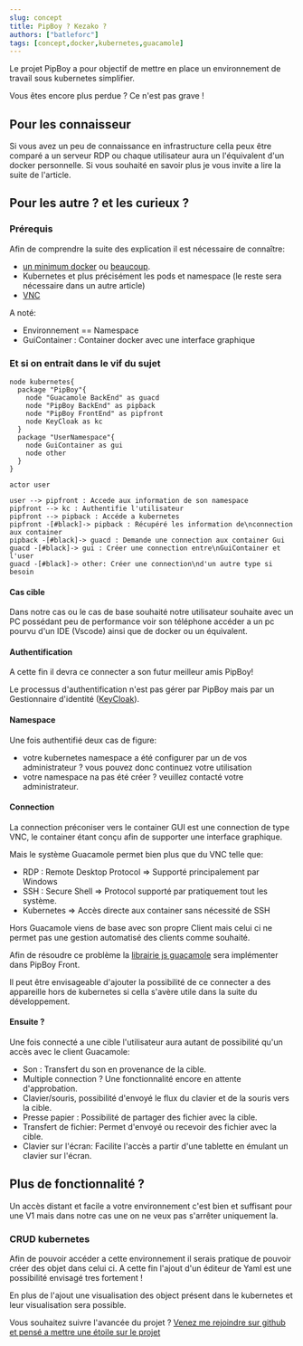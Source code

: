 ```yaml
---
slug: concept
title: PipBoy ? Kezako ?
authors: ["batleforc"]
tags: [concept,docker,kubernetes,guacamole]
---
```


Le projet PipBoy a pour objectif de mettre en place un environnement de travail sous kubernetes simplifier.

Vous êtes encore plus perdue ? Ce n'est pas grave !

## Pour les connaisseur

Si vous avez un peu de connaissance en infrastructure cella peux être comparé a un serveur RDP ou chaque utilisateur aura un l'équivalent d'un docker personnelle. Si vous souhaité en savoir plus je vous invite a lire la suite de l'article.

## Pour les autre ? et les curieux ?

<!--truncate-->
### Prérequis
Afin de comprendre la suite des explication il est nécessaire de connaître:

- [un minimum docker](https://www.youtube.com/watch?v=caXHwYC3tq8) ou [beaucoup](https://www.youtube.com/watch?v=3c-iBn73dDE).
- Kubernetes et plus précisément les pods et namespace (le reste sera nécessaire dans un autre article)
- [VNC](https://fr.wikipedia.org/wiki/Virtual_Network_Computing)

A noté:

- Environnement == Namespace
- GuiContainer : Container docker avec une interface graphique

### Et si on entrait dans le vif du sujet

```plantuml V1
node kubernetes{
  package "PipBoy"{
    node "Guacamole BackEnd" as guacd
    node "PipBoy BackEnd" as pipback
    node "PipBoy FrontEnd" as pipfront
    node KeyCloak as kc
  }
  package "UserNamespace"{
    node GuiContainer as gui
    node other
  }
}

actor user

user --> pipfront : Accede aux information de son namespace
pipfront --> kc : Authentifie l'utilisateur
pipfront --> pipback : Accéde a kubernetes
pipfront -[#black]-> pipback : Récupéré les information de\nconnection aux container
pipback -[#black]-> guacd : Demande une connection aux container Gui
guacd -[#black]-> gui : Créer une connection entre\nGuiContainer et l'user
guacd -[#black]-> other: Créer une connection\nd'un autre type si besoin
```

#### Cas cible

Dans notre cas ou le cas de base souhaité notre utilisateur souhaite avec un PC possédant peu de performance voir son téléphone accéder a un pc pourvu d'un IDE (Vscode) ainsi que de docker ou un équivalent.

#### Authentification

A cette fin il devra ce connecter a son futur meilleur amis PipBoy!

Le processus d'authentification n'est pas gérer par PipBoy mais par un Gestionnaire d'identité ([KeyCloak](https://www.keycloak.org/)).

#### Namespace

Une fois authentifié deux cas de figure:

- votre kubernetes namespace a été configurer par un de vos administrateur ? vous pouvez donc continuez votre utilisation
- votre namespace na pas été créer ? veuillez contacté votre administrateur.

#### Connection

La connection préconiser vers le container GUI est une connection de type VNC, le container étant conçu afin de supporter une interface graphique.

Mais le système Guacamole permet bien plus que du VNC telle que:

- RDP : Remote Desktop Protocol => Supporté principalement par Windows
- SSH : Secure Shell => Protocol supporté par pratiquement tout les système.
- Kubernetes => Accès directe aux container sans nécessité de SSH

Hors Guacamole viens de base avec son propre Client mais celui ci ne permet pas une gestion automatisé des clients comme souhaité.

Afin de résoudre ce problème la [librairie js guacamole](https://guacamole.apache.org/doc/gug/guacamole-common-js.html) sera implémenter dans PipBoy Front.

Il peut être envisageable d'ajouter la possibilité de ce connecter a des appareille hors de kubernetes si cella s'avère utile dans la suite du développement.

#### Ensuite ?

Une fois connecté a une cible l'utilisateur aura autant de possibilité qu'un accès avec le client Guacamole:

- Son : Transfert du son en provenance de la cible.
- Multiple connection ? Une fonctionnalité encore en attente d'approbation.
- Clavier/souris, possibilité d'envoyé le flux du clavier et de la souris vers la cible.
- Presse papier : Possibilité de partager des fichier avec la cible.
- Transfert de fichier: Permet d'envoyé ou recevoir des fichier avec la cible.
- Clavier sur l'écran: Facilite l'accès a partir d'une tablette en émulant un clavier sur l'écran.

## Plus de fonctionnalité ?

Un accès distant et facile a votre environnement c'est bien et suffisant pour une V1 mais dans notre cas une on ne veux pas s'arrêter uniquement la.

### CRUD kubernetes

Afin de pouvoir accéder a cette environnement il serais pratique de pouvoir créer des objet dans celui ci. A cette fin l'ajout d'un éditeur de Yaml est une possibilité envisagé tres fortement !

En plus de l'ajout une visualisation des object présent dans le kubernetes et leur visualisation sera possible.

Vous souhaitez suivre l'avancée du projet ? [Venez me rejoindre sur github et pensé a mettre une étoile sur le projet](https://github.com/users/batleforc/projects/1)